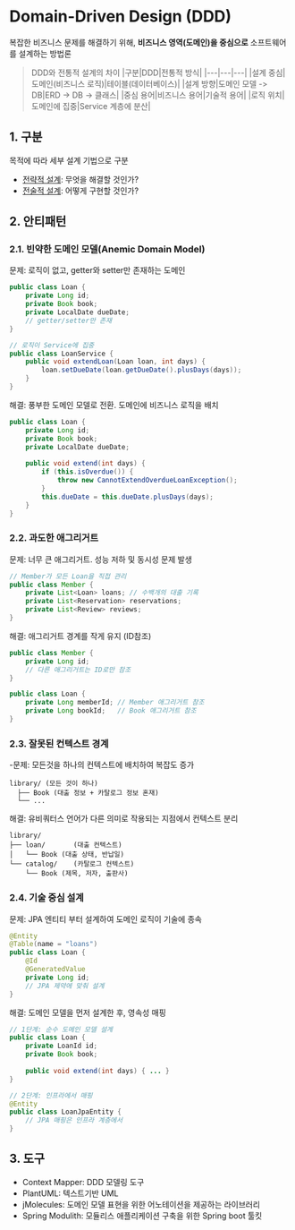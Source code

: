 # Domain-Driven Design (DDD)
복잡한 비즈니스 문제를 해결하기 위해, **비즈니스 영역(도메인)을 중심으로** 소프트웨어를 설계하는 방법론  

> DDD와 전통적 설계의 차이
> |구분|DDD|전통적 방식|
> |---|---|---|
> |설계 중심|도메인(비즈니스 로직)|테이블(데이터베이스)|
> |설계 방향|도메인 모델 -> DB|ERD -> DB -> 클래스|
> |중심 용어|비즈니스 용어|기술적 용어|
> |로직 위치|도메인에 집중|Service 계층에 분산|

## 1. 구분
목적에 따라 세부 설계 기법으로 구분
- [전략적 설계](전략적%20설계.md): 무엇을 해결할 것인가?
- [전술적 설계](./전술적%20설계.md): 어떻게 구현할 것인가?


## 2. 안티패턴
### 2.1. 빈약한 도메인 모델(Anemic Domain Model)
문제: 로직이 없고, getter와 setter만 존재하는 도메인
```java
public class Loan {
    private Long id;
    private Book book;
    private LocalDate dueDate;
    // getter/setter만 존재
}

// 로직이 Service에 집중
public class LoanService {
    public void extendLoan(Loan loan, int days) {
        loan.setDueDate(loan.getDueDate().plusDays(days));
    }
}
```

해결: 풍부한 도메인 모델로 전환. 도메인에 비즈니스 로직을 배치
```java
public class Loan {
    private Long id;
    private Book book;
    private LocalDate dueDate;
    
    public void extend(int days) {
        if (this.isOverdue()) {
            throw new CannotExtendOverdueLoanException();
        }
        this.dueDate = this.dueDate.plusDays(days);
    }
}
```

### 2.2. 과도한 애그리거트
문제: 너무 큰 애그리거트. 성능 저하 및 동시성 문제 발생
```java
// Member가 모든 Loan을 직접 관리
public class Member {
    private List<Loan> loans; // 수백개의 대출 기록
    private List<Reservation> reservations;
    private List<Review> reviews;
}
```

해결: 애그리거트 경계를 작게 유지 (ID참조)
```java
public class Member {
    private Long id;
    // 다른 애그리거트는 ID로만 참조
}

public class Loan {
    private Long memberId; // Member 애그리거트 참조
    private Long bookId;   // Book 애그리거트 참조
}
```

### 2.3. 잘못된 컨텍스트 경계
-문제: 모든것을 하나의 컨텍스트에 배치하여 복잡도 증가
```
library/ (모든 것이 하나)
  ├── Book (대출 정보 + 카탈로그 정보 혼재)
  └── ...
```

해결: 유비쿼터스 언어가 다른 의미로 작용되는 지점에서 컨텍스트 분리
```
library/
├── loan/       (대출 컨텍스트)
│   └── Book (대출 상태, 반납일)
└── catalog/    (카탈로그 컨텍스트)
    └── Book (제목, 저자, 출판사)
```

### 2.4. 기술 중심 설계
문제: JPA 엔티티 부터 설계하여 도메인 로직이 기술에 종속
```java
@Entity
@Table(name = "loans")
public class Loan {
    @Id 
    @GeneratedValue
    private Long id;
    // JPA 제약에 맞춰 설계
}
```
해결: 도메인 모델을 먼저 설계한 후, 영속성 매핑
```java
// 1단계: 순수 도메인 모델 설계
public class Loan {
    private LoanId id;
    private Book book;
    
    public void extend(int days) { ... }
}

// 2단계: 인프라에서 매핑
@Entity
public class LoanJpaEntity {
    // JPA 매핑은 인프라 계층에서
}
```


## 3. 도구
- Context Mapper: DDD 모델링 도구
- PlantUML: 텍스트기반 UML
- jMolecules: 도메인 모델 표현을 위한 어노테이션을 제공하는 라이브러리
- Spring Modulith: 모듈리스 애플리케이션 구축을 위한 Spring boot 툴킷
